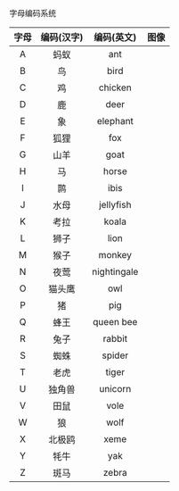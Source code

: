 字母编码系统





| 字母 | 编码(汉字) | 编码(英文)  | 图像 |
| :--: | :--------: | :---------: | :--: |
|  A   |    蚂蚁    |     ant     |      |
|  B   |     鸟     |    bird     |      |
|  C   |     鸡     |   chicken   |      |
|  D   |     鹿     |    deer     |      |
|  E   |     象     |  elephant   |      |
|  F   |    狐狸    |     fox     |      |
|  G   |    山羊    |    goat     |      |
|  H   |     马     |    horse    |      |
|  I   |     鹮     |    ibis     |      |
|  J   |    水母    |  jellyfish  |      |
|  K   |    考拉    |    koala    |      |
|  L   |    狮子    |    lion     |      |
|  M   |    猴子    |   monkey    |      |
|  N   |    夜莺    | nightingale |      |
|  O   |   猫头鹰   |     owl     |      |
|  P   |     猪     |     pig     |      |
|  Q   |    蜂王    |  queen bee  |      |
|  R   |    兔子    |   rabbit    |      |
|  S   |    蜘蛛    |   spider    |      |
|  T   |    老虎    |    tiger    |      |
|  U   |   独角兽   |   unicorn   |      |
|  V   |    田鼠    |    vole     |      |
|  W   |     狼     |    wolf     |      |
|  X   |   北极鸥   |    xeme     |      |
|  Y   |    牦牛    |     yak     |      |
|  Z   |    斑马    |    zebra    |      |

